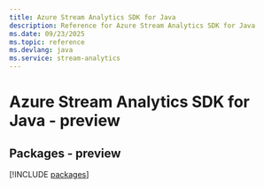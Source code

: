 ```yaml
---
title: Azure Stream Analytics SDK for Java
description: Reference for Azure Stream Analytics SDK for Java
ms.date: 09/23/2025
ms.topic: reference
ms.devlang: java
ms.service: stream-analytics
---
```

# Azure Stream Analytics SDK for Java - preview
## Packages - preview
[!INCLUDE [packages](stream-analytics-index.md)]